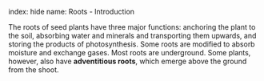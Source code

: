 index: hide
name: Roots - Introduction

The roots of seed plants have three major functions: anchoring the plant to the soil, absorbing water and minerals and transporting them upwards, and storing the products of photosynthesis. Some roots are modified to absorb moisture and exchange gases. Most roots are underground. Some plants, however, also have  **adventitious roots**, which emerge above the ground from the shoot.

